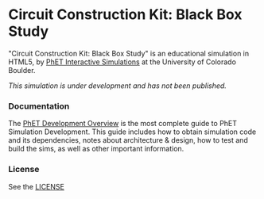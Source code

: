 Circuit Construction Kit: Black Box Study
================

"Circuit Construction Kit: Black Box Study" is an educational simulation in HTML5,
by <a href="https://phet.colorado.edu/" target="_blank">PhET Interactive Simulations</a>
at the University of Colorado Boulder.

*This simulation is under development and has not been published.*

### Documentation

The <a href="https://github.com/phetsims/phet-info/blob/main/doc/phet-development-overview.md" target="_blank">PhET
Development Overview</a> is the most complete guide to PhET Simulation Development. This guide includes how to obtain
simulation code and its dependencies, notes about architecture & design, how to test and build the sims, as well as
other important information.

### License

See
the <a href="https://github.com/phetsims/circuit-construction-kit-black-box-study/blob/main/LICENSE" target="_blank">
LICENSE</a>
